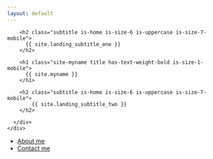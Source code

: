 ```yaml
---
layout: default
---
```

<section class="hero is-medium">
  
  <div class="hero-body">
    <div class="container">
      <div class="content has-text-centered">

        <h2 class="subtitle is-home is-size-6 is-uppercase is-size-7-mobile">
          {{ site.landing_subtitle_one }}
        </h2>

        <h1 class="site-myname title has-text-weight-bold is-size-1-mobile">
          {{ site.myname }}
        </h1>

        <h2 class="subtitle is-home is-size-6 is-uppercase is-size-7-mobile">
            {{ site.landing_subtitle_two }}
        </h2>

      </div>
    </div>
  </div>

  <div class="hero-foot">
      <nav class="tabs is-centered">
        <div class="container">
          <ul>
            <li><a href="/about-me">About me</a></li>
            <!--<li><a class="has-text-weight-semibold" href="/">My work</a></li>-->
            <li><a href="/contact-me">Contact me</a></li>
          </ul>
        </div>
      </nav>
    </div>

</section>

<!-- <section class="post-container m-vertical-1">
  <div class="container">
    <div class="columns is-multiline">

      {% for post in site.posts %}
        <div class="column is-8 is-offset-2">
          <div class="card">
        
            <div class="card-image">
              <figure class="image is-16by9">
                <a href="{{ post.item_url }}" target="_blank">
                  <img src="{{ post.imgurl }}" alt="{{ post.title }}">
                </a>
              </figure>
            </div>
            
            <div class="card-content has-text-centered p-1">
                <h3 class="is-uppercase is-size-6 is-size-7-touch has-text-weight-semibold">{{ post.title }}</h3>
            </div>

          </div>
        </div>
      {% endfor %}

    </div>
  </div>
</section> -->
